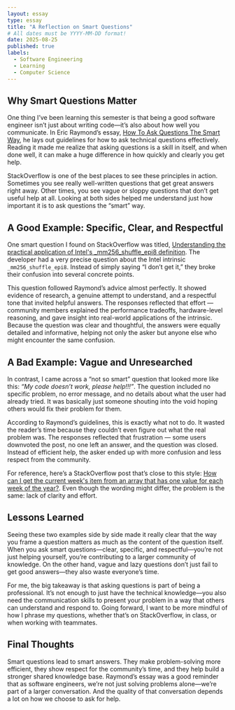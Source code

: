 ```yaml
---
layout: essay
type: essay
title: "A Reflection on Smart Questions"
# All dates must be YYYY-MM-DD format!
date: 2025-08-25
published: true
labels:
  - Software Engineering
  - Learning
  - Computer Science
---
```


## Why Smart Questions Matter
One thing I’ve been learning this semester is that being a good software engineer isn’t just about writing code—it’s also about how well you communicate. In Eric Raymond’s essay, [How To Ask Questions The Smart Way](http://www.catb.org/esr/faqs/smart-questions.html), he lays out guidelines for how to ask technical questions effectively. Reading it made me realize that asking questions is a skill in itself, and when done well, it can make a huge difference in how quickly and clearly you get help.  

StackOverflow is one of the best places to see these principles in action. Sometimes you see really well-written questions that get great answers right away. Other times, you see vague or sloppy questions that don’t get useful help at all. Looking at both sides helped me understand just how important it is to ask questions the “smart” way.  

## A Good Example: Specific, Clear, and Respectful  
One smart question I found on StackOverflow was titled, [Understanding the practical application of Intel's _mm256_shuffle_epi8 definition](https://stackoverflow.com/q/79745254). The developer had a very precise question about the Intel intrinsic `_mm256_shuffle_epi8`. Instead of simply saying “I don’t get it,” they broke their confusion into several concrete points.  

This question followed Raymond’s advice almost perfectly. It showed evidence of research, a genuine attempt to understand, and a respectful tone that invited helpful answers. The responses reflected that effort — community members explained the performance tradeoffs, hardware-level reasoning, and gave insight into real-world applications of the intrinsic. Because the question was clear and thoughtful, the answers were equally detailed and informative, helping not only the asker but anyone else who might encounter the same confusion.  

## A Bad Example: Vague and Unresearched  
In contrast, I came across a “not so smart” question that looked more like this: *“My code doesn’t work, please help!!!”*. The question included no specific problem, no error message, and no details about what the user had already tried. It was basically just someone shouting into the void hoping others would fix their problem for them.  

According to Raymond’s guidelines, this is exactly what not to do. It wasted the reader’s time because they couldn’t even figure out what the real problem was. The responses reflected that frustration — some users downvoted the post, no one left an answer, and the question was closed. Instead of efficient help, the asker ended up with more confusion and less respect from the community.  

For reference, here’s a StackOverflow post that’s close to this style: [How can I get the current week's item from an array that has one value for each week of the year?](https://stackoverflow.com/q/79745838). Even though the wording might differ, the problem is the same: lack of clarity and effort.  

## Lessons Learned  
Seeing these two examples side by side made it really clear that the way you frame a question matters as much as the content of the question itself. When you ask smart questions—clear, specific, and respectful—you’re not just helping yourself, you’re contributing to a larger community of knowledge. On the other hand, vague and lazy questions don’t just fail to get good answers—they also waste everyone’s time.  

For me, the big takeaway is that asking questions is part of being a professional. It’s not enough to just have the technical knowledge—you also need the communication skills to present your problem in a way that others can understand and respond to. Going forward, I want to be more mindful of how I phrase my questions, whether that’s on StackOverflow, in class, or when working with teammates.  

## Final Thoughts  
Smart questions lead to smart answers. They make problem-solving more efficient, they show respect for the community’s time, and they help build a stronger shared knowledge base. Raymond’s essay was a good reminder that as software engineers, we’re not just solving problems alone—we’re part of a larger conversation. And the quality of that conversation depends a lot on how we choose to ask for help.
